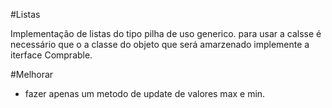 #Listas

Implementação de listas do tipo pilha de uso generico.
para usar a calsse é necessário que o a classe do objeto que será amarzenado implemente a iterface Comprable.

#Melhorar
- fazer apenas um metodo de update de valores max e min. 
